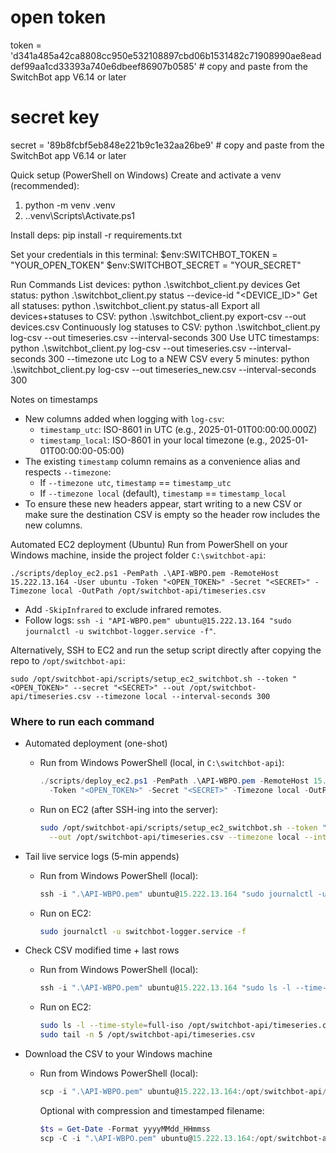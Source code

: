 # open token
token = 'd341a485a42ca8808cc950e532108897cbd06b1531482c71908990ae8eaddef99aa1cd33393a740e6dbeef86907b0585' # copy and paste from the SwitchBot app V6.14 or later
# secret key
secret = '89b8fcbf5eb848e221b9c1e32aa26be9' # copy and paste from the SwitchBot app V6.14 or later


Quick setup (PowerShell on Windows)
Create and activate a venv (recommended):
1. python -m venv .venv
2. .\.venv\Scripts\Activate.ps1

Install deps:
pip install -r requirements.txt

Set your credentials in this terminal:
$env:SWITCHBOT_TOKEN = "YOUR_OPEN_TOKEN"
$env:SWITCHBOT_SECRET = "YOUR_SECRET"


Run Commands
List devices: python .\switchbot_client.py devices
Get status: python .\switchbot_client.py status --device-id "<DEVICE_ID>"
Get all statuses: python .\switchbot_client.py status-all
Export all devices+statuses to CSV: python .\switchbot_client.py export-csv --out devices.csv
Continuously log statuses to CSV: python .\switchbot_client.py log-csv --out timeseries.csv --interval-seconds 300
Use UTC timestamps: python .\switchbot_client.py log-csv --out timeseries.csv --interval-seconds 300 --timezone utc
Log to a NEW CSV every 5 minutes: python .\switchbot_client.py log-csv --out timeseries_new.csv --interval-seconds 300

Notes on timestamps
- New columns added when logging with `log-csv`:
  - `timestamp_utc`: ISO-8601 in UTC (e.g., 2025-01-01T00:00:00.000Z)
  - `timestamp_local`: ISO-8601 in your local timezone (e.g., 2025-01-01T00:00:00-05:00)
- The existing `timestamp` column remains as a convenience alias and respects `--timezone`:
  - If `--timezone utc`, `timestamp` == `timestamp_utc`
  - If `--timezone local` (default), `timestamp` == `timestamp_local`
- To ensure these new headers appear, start writing to a new CSV or make sure the destination CSV is empty so the header row includes the new columns.

Automated EC2 deployment (Ubuntu)
Run from PowerShell on your Windows machine, inside the project folder `C:\switchbot-api`:

```
./scripts/deploy_ec2.ps1 -PemPath .\API-WBPO.pem -RemoteHost 15.222.13.164 -User ubuntu -Token "<OPEN_TOKEN>" -Secret "<SECRET>" -Timezone local -OutPath /opt/switchbot-api/timeseries.csv
```

- Add `-SkipInfrared` to exclude infrared remotes.
- Follow logs: `ssh -i "API-WBPO.pem" ubuntu@15.222.13.164 "sudo journalctl -u switchbot-logger.service -f"`.

Alternatively, SSH to EC2 and run the setup script directly after copying the repo to `/opt/switchbot-api`:

```
sudo /opt/switchbot-api/scripts/setup_ec2_switchbot.sh --token "<OPEN_TOKEN>" --secret "<SECRET>" --out /opt/switchbot-api/timeseries.csv --timezone local --interval-seconds 300
```
### Where to run each command

- Automated deployment (one-shot)
  - Run from Windows PowerShell (local, in `C:\switchbot-api`):
    ```powershell
    ./scripts/deploy_ec2.ps1 -PemPath .\API-WBPO.pem -RemoteHost 15.222.13.164 -User ubuntu `
      -Token "<OPEN_TOKEN>" -Secret "<SECRET>" -Timezone local -OutPath /opt/switchbot-api/timeseries.csv
    ```
  - Run on EC2 (after SSH-ing into the server):
    ```bash
    sudo /opt/switchbot-api/scripts/setup_ec2_switchbot.sh --token "<OPEN_TOKEN>" --secret "<SECRET>" \
      --out /opt/switchbot-api/timeseries.csv --timezone local --interval-seconds 300
    ```

- Tail live service logs (5‑min appends)
  - Run from Windows PowerShell (local):
    ```powershell
    ssh -i ".\API-WBPO.pem" ubuntu@15.222.13.164 "sudo journalctl -u switchbot-logger.service -f"
    ```
  - Run on EC2:
    ```bash
    sudo journalctl -u switchbot-logger.service -f
    ```

- Check CSV modified time + last rows
  - Run from Windows PowerShell (local):
    ```powershell
    ssh -i ".\API-WBPO.pem" ubuntu@15.222.13.164 "sudo ls -l --time-style=full-iso /opt/switchbot-api/timeseries.csv && sudo tail -n 5 /opt/switchbot-api/timeseries.csv"
    ```
  - Run on EC2:
    ```bash
    sudo ls -l --time-style=full-iso /opt/switchbot-api/timeseries.csv
    sudo tail -n 5 /opt/switchbot-api/timeseries.csv
    ```

- Download the CSV to your Windows machine
  - Run from Windows PowerShell (local):
    ```powershell
    scp -i ".\API-WBPO.pem" ubuntu@15.222.13.164:/opt/switchbot-api/timeseries.csv .\timeseries.csv
    ```
    Optional with compression and timestamped filename:
    ```powershell
    $ts = Get-Date -Format yyyyMMdd_HHmmss
    scp -C -i ".\API-WBPO.pem" ubuntu@15.222.13.164:/opt/switchbot-api/timeseries.csv ".\timeseries_$ts.csv"
    ```
